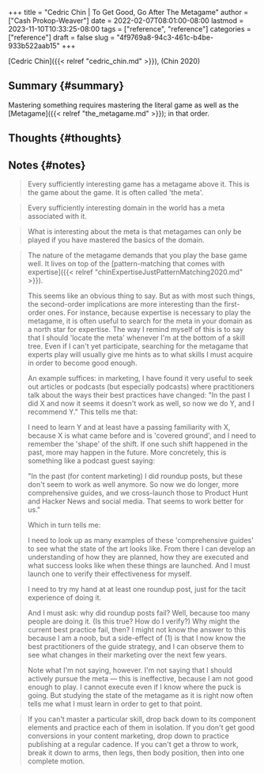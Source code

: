 +++
title = "Cedric Chin | To Get Good, Go After The Metagame"
author = ["Cash Prokop-Weaver"]
date = 2022-02-07T08:01:00-08:00
lastmod = 2023-11-10T10:33:25-08:00
tags = ["reference", "reference"]
categories = ["reference"]
draft = false
slug = "4f9769a8-94c3-461c-b4be-933b522aab15"
+++

[Cedric Chin]({{< relref "cedric_chin.md" >}}), (Chin 2020)


## Summary {#summary}

Mastering something requires mastering the literal game as well as the [Metagame]({{< relref "the_metagame.md" >}}); in that order.


## Thoughts {#thoughts}


## Notes {#notes}

> Every sufficiently interesting game has a metagame above it. This is the game about the game. It is often called 'the meta'.

<!--quoteend-->

> Every sufficiently interesting domain in the world has a meta associated with it.

<!--quoteend-->

> What is interesting about the meta is that metagames can only be played if you have mastered the basics of the domain.

<!--quoteend-->

> The nature of the metagame demands that you play the base game well. It lives on top of the [pattern-matching that comes with expertise]({{< relref "chinExpertiseJustPatternMatching2020.md" >}}).
>
> This seems like an obvious thing to say. But as with most such things, the second-order implications are more interesting than the first-order ones. For instance, because expertise is necessary to play the metagame, it is often useful to search for the meta in your domain as a north star for expertise. The way I remind myself of this is to say that I should 'locate the meta' whenever I'm at the bottom of a skill tree. Even if I can't yet participate, searching for the metagame that experts play will usually give me hints as to what skills I must acquire in order to become good enough.
>
> An example suffices: in marketing, I have found it very useful to seek out articles or podcasts (but especially podcasts) where practitioners talk about the ways their best practices have changed: "In the past I did X and now it seems it doesn't work as well, so now we do Y, and I recommend Y." This tells me that:
>
> I need to learn Y and at least have a passing familiarity with X, because X is what came before and is 'covered ground', and I need to remember the 'shape' of the shift. If one such shift happened in the past, more may happen in the future. More concretely, this is something like a podcast guest saying:
>
> "In the past (for content marketing) I did roundup posts, but these don't seem to work as well anymore. So now we do longer, more comprehensive guides, and we cross-launch those to Product Hunt and Hacker News and social media. That seems to work better for us."
>
> Which in turn tells me:
>
> I need to look up as many examples of these 'comprehensive guides' to see what the state of the art looks like. From there I can develop an understanding of how they are planned, how they are executed and what success looks like when these things are launched. And I must launch one to verify their effectiveness for myself.
>
> I need to try my hand at at least one roundup post, just for the tacit experience of doing it.
>
> And I must ask: why did roundup posts fail? Well, because too many people are doing it. (Is this true? How do I verify?) Why might the current best practice fail, then? I might not know the answer to this because I am a noob, but a side-effect of (1) is that I now know the best practitioners of the guide strategy, and I can observe them to see what changes in their marketing over the next few years.
>
> Note what I'm not saying, however. I'm not saying that I should actively pursue the meta — this is ineffective, because I am not good enough to play. I cannot execute even if I know where the puck is going. But studying the state of the metagame as it is right now often tells me what I must learn in order to get to that point.

<!--quoteend-->

> If you can't master a particular skill, drop back down to its component elements and practice each of them in isolation. If you don't get good conversions in your content marketing, drop down to practice publishing at a regular cadence. If you can't get a throw to work, break it down to arms, then legs, then body position, then into one complete motion.
